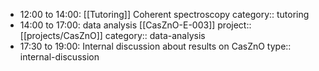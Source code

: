 - 12:00 to 14:00: [[Tutoring]] Coherent spectroscopy
  category:: tutoring
- 14:00 to 17:00: data analysis [[CasZnO-E-003]]
  project:: [[projects/CasZnO]]
  category:: data-analysis
- 17:30 to 19:00: Internal discussion about results on CasZnO
  type:: internal-discussion